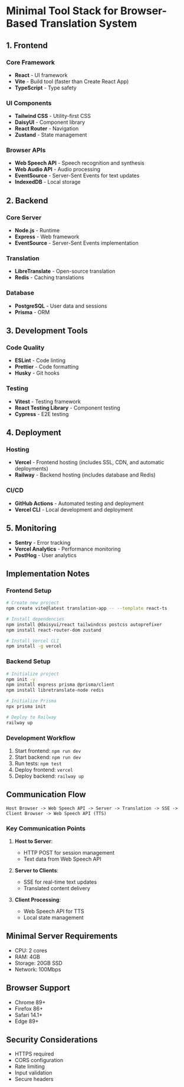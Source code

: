# Minimal Tool Stack for Browser-Based Translation System

## 1. Frontend
### Core Framework
- **React** - UI framework
- **Vite** - Build tool (faster than Create React App)
- **TypeScript** - Type safety

### UI Components
- **Tailwind CSS** - Utility-first CSS
- **DaisyUI** - Component library
- **React Router** - Navigation
- **Zustand** - State management

### Browser APIs
- **Web Speech API** - Speech recognition and synthesis
- **Web Audio API** - Audio processing
- **EventSource** - Server-Sent Events for text updates
- **IndexedDB** - Local storage

## 2. Backend
### Core Server
- **Node.js** - Runtime
- **Express** - Web framework
- **EventSource** - Server-Sent Events implementation

### Translation
- **LibreTranslate** - Open-source translation
- **Redis** - Caching translations

### Database
- **PostgreSQL** - User data and sessions
- **Prisma** - ORM

## 3. Development Tools
### Code Quality
- **ESLint** - Code linting
- **Prettier** - Code formatting
- **Husky** - Git hooks

### Testing
- **Vitest** - Testing framework
- **React Testing Library** - Component testing
- **Cypress** - E2E testing

## 4. Deployment
### Hosting
- **Vercel** - Frontend hosting (includes SSL, CDN, and automatic deployments)
- **Railway** - Backend hosting (includes database and Redis)

### CI/CD
- **GitHub Actions** - Automated testing and deployment
- **Vercel CLI** - Local development and deployment

## 5. Monitoring
- **Sentry** - Error tracking
- **Vercel Analytics** - Performance monitoring
- **PostHog** - User analytics

## Implementation Notes

### Frontend Setup
```bash
# Create new project
npm create vite@latest translation-app -- --template react-ts

# Install dependencies
npm install @daisyui/react tailwindcss postcss autoprefixer
npm install react-router-dom zustand

# Install Vercel CLI
npm install -g vercel
```

### Backend Setup
```bash
# Initialize project
npm init -y
npm install express prisma @prisma/client
npm install libretranslate-node redis

# Initialize Prisma
npx prisma init

# Deploy to Railway
railway up
```

### Development Workflow
1. Start frontend: `npm run dev`
2. Start backend: `npm run dev`
3. Run tests: `npm test`
4. Deploy frontend: `vercel`
5. Deploy backend: `railway up`

## Communication Flow
```
Host Browser -> Web Speech API -> Server -> Translation -> SSE -> Client Browser -> Web Speech API (TTS)
```

### Key Communication Points
1. **Host to Server**:
   - HTTP POST for session management
   - Text data from Web Speech API

2. **Server to Clients**:
   - SSE for real-time text updates
   - Translated content delivery

3. **Client Processing**:
   - Web Speech API for TTS
   - Local state management

## Minimal Server Requirements
- CPU: 2 cores
- RAM: 4GB
- Storage: 20GB SSD
- Network: 100Mbps

## Browser Support
- Chrome 89+
- Firefox 86+
- Safari 14.1+
- Edge 89+

## Security Considerations
- HTTPS required
- CORS configuration
- Rate limiting
- Input validation
- Secure headers 